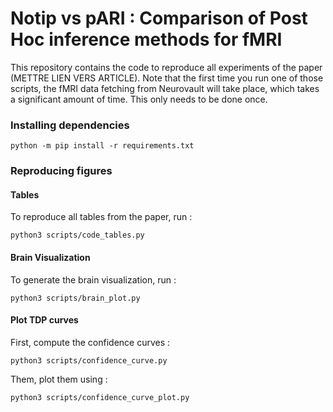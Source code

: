 # Notip vs pARI : Comparison of Post Hoc inference methods for fMRI

This repository contains the code to reproduce all experiments of the paper (METTRE LIEN VERS ARTICLE).
Note that the first time you run one of those scripts, the fMRI data fetching from Neurovault will take place, which takes a significant amount of time. This only needs to be done once.

### Installing dependencies

```
python -m pip install -r requirements.txt
```

### Reproducing figures

#### Tables
To reproduce all tables from the paper, run :

```
python3 scripts/code_tables.py
```
#### Brain Visualization
To generate the brain visualization, run :

```
python3 scripts/brain_plot.py
```

#### Plot TDP curves
First, compute the confidence curves :

```
python3 scripts/confidence_curve.py
```

Them, plot them using :

```
python3 scripts/confidence_curve_plot.py
```
